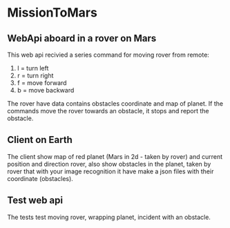 # MissionToMars

## WebApi aboard in a rover on Mars

This web api recivied a series command for moving rover from remote:
1) l = turn left
2) r = turn right
3) f = move forward
4) b = move backward

The rover have data contains obstacles coordinate and map of planet.
If the commands move the rover towards an obstacle, it stops and report the obstacle.

## Client on Earth

The client show map of red planet (Mars in 2d - taken by rover) and current position and direction rover, 
also show obstacles in the planet, taken by rover that with your image recognition 
it have make a json files with their coordinate (obstacles).

## Test web api

The tests test moving rover, wrapping planet, incident with an obstacle.
